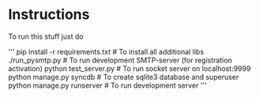 Instructions
============

To run this stuff just do

'''
    pip install -r requirements.txt   # To install all additional libs
    ./run_pysmtp.py                   # To run development SMTP-server (for registration activation)
    python test_server.py             # To run socket server on localhost:9999
    python manage.py syncdb           # To create sqlite3 database and superuser
    python manage.py runserver        # To run development server
'''